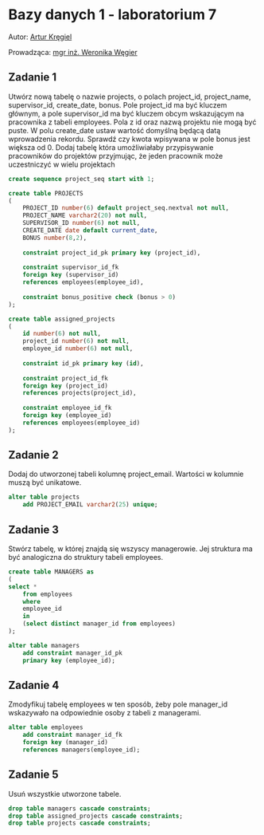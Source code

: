# Bazy danych 1 - laboratorium 7

Autor: [Artur Kręgiel](https://github.com/arkregiel)

Prowadząca: [mgr inż. Weronika Węgier](https://www.kssk.pwr.edu.pl/users/wegier)

## Zadanie 1

Utwórz nową tabelę o nazwie projects, o polach project_id, project_name, supervisor_id, create_date, bonus. Pole project_id
ma być kluczem głównym, a pole supervisor_id ma być kluczem obcym
wskazującym na pracownika z tabeli employees. Pola z id oraz nazwą
projektu nie mogą być puste. W polu create_date ustaw wartość domyślną będącą datą wprowadzenia rekordu. Sprawdź czy kwota wpisywana w pole bonus jest większa od 0. Dodaj tabelę która umożliwiałaby
przypisywanie pracowników do projektów przyjmując, że jeden pracownik
może uczestniczyć w wielu projektach

```sql
create sequence project_seq start with 1;
```

```sql
create table PROJECTS
(
    PROJECT_ID number(6) default project_seq.nextval not null,
    PROJECT_NAME varchar2(20) not null,
    SUPERVISOR_ID number(6) not null,
    CREATE_DATE date default current_date,
    BONUS number(8,2),
    
    constraint project_id_pk primary key (project_id),
    
    constraint supervisor_id_fk 
    foreign key (supervisor_id)
    references employees(employee_id),
    
    constraint bonus_positive check (bonus > 0)
);
```

```sql
create table assigned_projects
(
    id number(6) not null,
    project_id number(6) not null,
    employee_id number(6) not null,
    
    constraint id_pk primary key (id),
    
    constraint project_id_fk 
    foreign key (project_id)
    references projects(project_id),
    
    constraint employee_id_fk 
    foreign key (employee_id)
    references employees(employee_id)
);
```

## Zadanie 2

Dodaj do utworzonej tabeli kolumnę project_email. Wartości w kolumnie muszą być unikatowe.

```sql
alter table projects
    add PROJECT_EMAIL varchar2(25) unique;
```

## Zadanie 3

Stwórz tabelę, w której znajdą się wszyscy managerowie. Jej struktura ma
być analogiczna do struktury tabeli employees.

```sql
create table MANAGERS as
(
select *
    from employees
    where 
    employee_id
    in 
    (select distinct manager_id from employees)
);
```

```sql
alter table managers
    add constraint manager_id_pk 
    primary key (employee_id);
```

## Zadanie 4

Zmodyfikuj tabelę employees w ten sposób, żeby pole manager_id
wskazywało na odpowiednie osoby z tabeli z managerami.

```sql
alter table employees
    add constraint manager_id_fk 
    foreign key (manager_id)
    references managers(employee_id);
```

## Zadanie 5

Usuń wszystkie utworzone tabele.

```sql
drop table managers cascade constraints;
drop table assigned_projects cascade constraints;
drop table projects cascade constraints;
```
